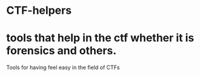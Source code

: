 # CTF-helpers
# tools that help in the ctf whether it is forensics and others.
Tools for having feel easy in the field of CTFs
